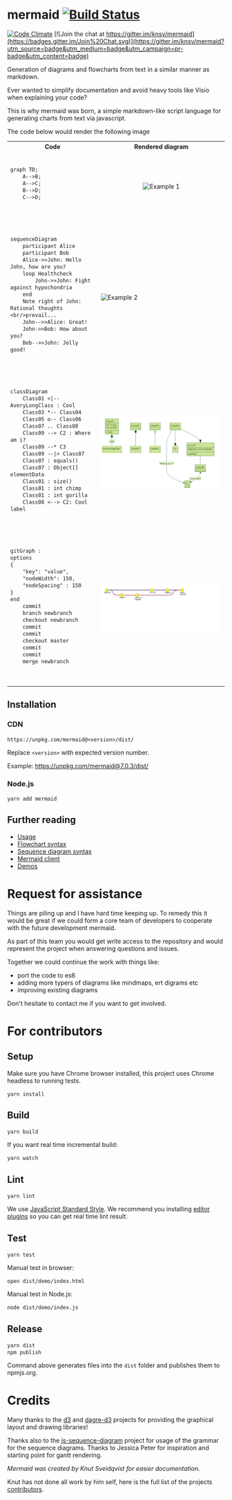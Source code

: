 # mermaid [![Build Status](https://travis-ci.org/knsv/mermaid.svg?branch=master)](https://travis-ci.org/knsv/mermaid)

[![Code Climate](https://codeclimate.com/github/knsv/mermaid/badges/gpa.svg)](https://codeclimate.com/github/knsv/mermaid)
[![Join the chat at https://gitter.im/knsv/mermaid](https://badges.gitter.im/Join%20Chat.svg)](https://gitter.im/knsv/mermaid?utm_source=badge&utm_medium=badge&utm_campaign=pr-badge&utm_content=badge)

Generation of diagrams and flowcharts from text in a similar manner as markdown.

Ever wanted to simplify documentation and avoid heavy tools like Visio when explaining your code?

This is why mermaid was born, a simple markdown-like script language for generating charts from text via javascript.

The code below would render the following image
<table>
    <tr><th>Code</th><th>Rendered diagram</th></tr>
    <tr>
        <td>
            <pre>
                <code>
graph TD;
    A-->B;
    A-->C;
    B-->D;
    C-->D;
                </code>
            </pre>
        </td>
        <td>
            <p align="center">
                <img src='http://www.sveido.com/mermaid/img/ex1.png' alt='Example 1'>
            </p>
        </td>
    </tr>
    <tr>
        <td>
            <pre>
                <code>
sequenceDiagram
    participant Alice
    participant Bob
    Alice->>John: Hello John, how are you?
    loop Healthcheck
        John->>John: Fight against hypochondria
    end
    Note right of John: Rational thoughts &lt;br/>prevail...
    John-->>Alice: Great!
    John->>Bob: How about you?
    Bob-->>John: Jolly good!
                </code>
            </pre>
        </td>
        <td>
            <img src='http://www.sveido.com/mermaid/img/seq1.png' alt='Example 2'>
        </td>
    </tr>
    <tr>
        <td>
            <pre>
                <code>
classDiagram
    Class01 &lt;|-- AveryLongClass : Cool
    Class03 *-- Class04
    Class05 o-- Class06
    Class07 .. Class08
    Class09 --> C2 : Where am i?
    Class09 --* C3
    Class09 --|> Class07
    Class07 : equals()
    Class07 : Object[] elementData
    Class01 : size()
    Class01 : int chimp
    Class01 : int gorilla
    Class08 &lt;--> C2: Cool label
                </code>
            </pre>
        </td>
        <td>
            <img src='./docs/img/class-diagram.png' alt='Example 3'>
        </td>
    </tr>
    <tr>
        <td>
            <pre>
                <code>
gitGraph :
options
{
    "key": "value",
    "nodeWidth": 150,
    "nodeSpacing" : 150
}
end
    commit
    branch newbranch
    checkout newbranch
    commit
    commit
    checkout master
    commit
    commit
    merge newbranch
                </code>
            </pre>
        </td>
        <td>
            <img src='./docs/img/gitgraph.mm.png' alt='Example 4'>
        </td>
    </tr>

</table>


## Installation

### CDN

```
https://unpkg.com/mermaid@<version>/dist/
```

Replace `<version>` with expected version number.

Example: https://unpkg.com/mermaid@7.0.3/dist/

### Node.js

```
yarn add mermaid
```


## Further reading

* [Usage](http://knsv.github.io/mermaid/#usage)
* [Flowchart syntax](http://knsv.github.io/mermaid/#flowcharts-basic-syntax)
* [Sequence diagram syntax](http://knsv.github.io/mermaid/#sequence-diagrams)
* [Mermaid client](http://knsv.github.io/mermaid/#mermaid-cli)
* [Demos](http://knsv.github.io/mermaid/#demos)


# Request for assistance

Things are piling up and I have hard time keeping up. To remedy this
it would be great if we could form a core team of developers to cooperate
with the future development mermaid.

As part of this team you would get write access to the repository and would
represent the project when answering questions and issues.

Together we could continue the work with things like:
* port the code to es6
* adding more typers of diagrams like mindmaps, ert digrams etc
* improving existing diagrams

Don't hesitate to contact me if you want to get involved.


# For contributors

## Setup

Make sure you have Chrome browser installed, this project uses Chrome headless to running tests.

    yarn install


## Build

    yarn build

If you want real time incremental build:

    yarn watch


## Lint

    yarn lint

We use [JavaScript Standard Style](https://github.com/feross/standard).
We recommend you installing [editor plugins](https://github.com/feross/standard#are-there-text-editor-plugins) so you can get real time lint result.


## Test

    yarn test

Manual test in browser:

    open dist/demo/index.html

Manual test in Node.js:

    node dist/demo/index.js


## Release

    yarn dist
    npm publish

Command above generates files into the `dist` folder and publishes them to npmjs.org.


# Credits

Many thanks to the [d3](http://d3js.org/) and [dagre-d3](https://github.com/cpettitt/dagre-d3) projects for providing the graphical layout and drawing libraries!

Thanks also to the [js-sequence-diagram](http://bramp.github.io/js-sequence-diagrams) project for usage of the grammar for the sequence diagrams. Thanks to Jessica Peter for inspiration and starting point for gantt rendering.

*Mermaid was created by Knut Sveidqvist for easier documentation.*

Knut has not done all work by him self, here is the full list of the projects [contributors](https://github.com/knsv/mermaid/graphs/contributors).
